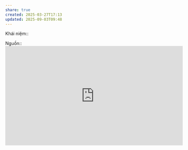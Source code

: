 ```yaml
---
share: true
created: 2025-03-27T17:13
updated: 2025-09-03T09:48
---
```

Khái niệm:: 

Nguồn:: <iframe width="560" height="315" src="https://www.youtube.com/embed/watch?v=wMfEXpP8abM" title="YouTube video player" frameborder="0" allow="accelerometer; autoplay; clipboard-write; encrypted-media; gyroscope; picture-in-picture; web-share" referrerpolicy="strict-origin-when-cross-origin" allowfullscreen></iframe>
